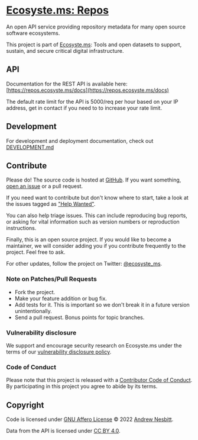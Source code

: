 # [Ecosyste.ms: Repos](https://repos.ecosyste.ms)

An open API service providing repository metadata for many open source software ecosystems.

This project is part of [Ecosyste.ms](https://ecosyste.ms): Tools and open datasets to support, sustain, and secure critical digital infrastructure.

## API

Documentation for the REST API is available here: [https://repos.ecosyste.ms/docs](https://repos.ecosyste.ms/docs)

The default rate limit for the API is 5000/req per hour based on your IP address, get in contact if you need to to increase your rate limit.

## Development

For development and deployment documentation, check out [DEVELOPMENT.md](DEVELOPMENT.md)

## Contribute

Please do! The source code is hosted at [GitHub](https://github.com/ecosyste-ms/repos). If you want something, [open an issue](https://github.com/ecosyste-ms/repos/issues/new) or a pull request.

If you need want to contribute but don't know where to start, take a look at the issues tagged as ["Help Wanted"](https://github.com/ecosyste-ms/repos/issues?q=is%3Aopen+is%3Aissue+label%3A%22help+wanted%22).

You can also help triage issues. This can include reproducing bug reports, or asking for vital information such as version numbers or reproduction instructions. 

Finally, this is an open source project. If you would like to become a maintainer, we will consider adding you if you contribute frequently to the project. Feel free to ask.

For other updates, follow the project on Twitter: [@ecosyste_ms](https://twitter.com/ecosyste_ms).

### Note on Patches/Pull Requests

 * Fork the project.
 * Make your feature addition or bug fix.
 * Add tests for it. This is important so we don't break it in a future version unintentionally.
 * Send a pull request. Bonus points for topic branches.

### Vulnerability disclosure

We support and encourage security research on Ecosyste.ms under the terms of our [vulnerability disclosure policy](https://github.com/ecosyste-ms/repos/security/policy).

### Code of Conduct

Please note that this project is released with a [Contributor Code of Conduct](https://github.com/ecosyste-ms/.github/blob/main/CODE_OF_CONDUCT.md). By participating in this project you agree to abide by its terms.

## Copyright

Code is licensed under [GNU Affero License](LICENSE) © 2022 [Andrew Nesbitt](https://github.com/andrew).

Data from the API is licensed under [CC BY 4.0](https://creativecommons.org/licenses/by/4.0/).
